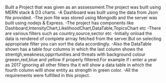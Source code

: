 Built a Project that was given as an asssessment.The project was built using MERN stack & D3 charts.
-A Dashboard was built using the data from Json file provided.
-The json file was stored using Mongodb and the server was built using nodejs & Express.
-The project has components like Dashboard,IntensityChart,LikelihoodChart,DataTable,TopicsChart etc
-There are various filters such as country,source,sector etc
-Initially onload the data is rendered of complete arrray fetched from the server.But on selecting appropriate filter you can 
  sort the data accordingly.
-Also the DataTable shown has a table four columns in which the last column shows the strentgh,weakness,opprrtunities and 
 threats with background colour  greeen,red,blue and yellow if properly filtered.For example if i enter a year as 2017 ignoring
 all other filters tha it will show a data table in which the fourth column willl show entity as strength in green color.
 -All the requirements were fulfilled in this project.

